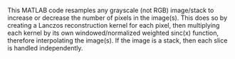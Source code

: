 This MATLAB code resamples any grayscale (not RGB) image/stack to increase or decrease the number of pixels in the image(s). This does so by creating a Lanczos reconstruction kernel for each pixel, then multiplying each kernel by its own windowed/normalized weighted sinc(x) function, therefore interpolating the image(s). If the image is a stack, then each slice is handled independently.
